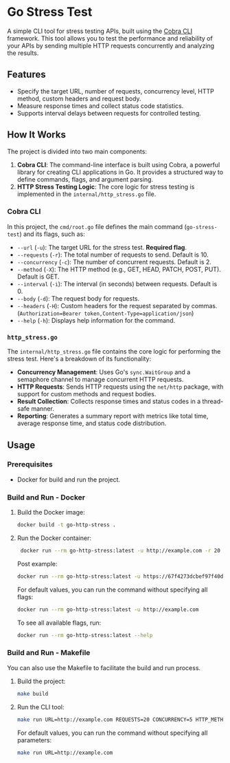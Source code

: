 # Go Stress Test

A simple CLI tool for stress testing APIs, built using the [Cobra CLI](https://github.com/spf13/cobra) framework. This tool allows you to test the performance and reliability of your APIs by sending multiple HTTP requests concurrently and analyzing the results.

## Features
- Specify the target URL, number of requests, concurrency level, HTTP method, custom headers and request body.
- Measure response times and collect status code statistics.
- Supports interval delays between requests for controlled testing.

## How It Works
The project is divided into two main components:
1. **Cobra CLI**: The command-line interface is built using Cobra, a powerful library for creating CLI applications in Go. It provides a structured way to define commands, flags, and argument parsing.
2. **HTTP Stress Testing Logic**: The core logic for stress testing is implemented in the `internal/http_stress.go` file.

### Cobra CLI
In this project, the `cmd/root.go` file defines the main command (`go-stress-test`) and its flags, such as:
- `--url` (`-u`): The target URL for the stress test. **Required flag**.
- `--requests` (`-r`): The total number of requests to send. Default is 10.
- `--concurrency` (`-c`): The number of concurrent requests. Default is 2.
- `--method` (`-X`): The HTTP method (e.g., GET, HEAD, PATCH, POST, PUT). Default is GET.
- `--interval` (`-i`): The interval (in seconds) between requests. Default is 0.
- `--body` (`-d`): The request body for requests.
- `--headers` (`-H`): Custom headers for the request separated by commas. (`Authorization=Bearer token,Content-Type=application/json`)
- `--help` (`-h`): Displays help information for the command.

### `http_stress.go`
The `internal/http_stress.go` file contains the core logic for performing the stress test. Here's a breakdown of its functionality:
- **Concurrency Management**: Uses Go's `sync.WaitGroup` and a semaphore channel to manage concurrent HTTP requests.
- **HTTP Requests**: Sends HTTP requests using the `net/http` package, with support for custom methods and request bodies.
- **Result Collection**: Collects response times and status codes in a thread-safe manner.
- **Reporting**: Generates a summary report with metrics like total time, average response time, and status code distribution.

## Usage
### Prerequisites
- Docker for build and run the project.

### Build and Run - Docker
1. Build the Docker image:
   ```bash
   docker build -t go-http-stress .
   ```
2. Run the Docker container:
   ```bash
    docker run --rm go-http-stress:latest -u http://example.com -r 20 -c 5 -X GET
    ```

    Post example:
    ```bash
    docker run --rm go-http-stress:latest -u https://67f4273dcbef97f40d2d8a5b.mockapi.io/users -H "Content-Type=application/json" -X POST -d "{\"name\": \"John Doe\"}"
    ```

    For default values, you can run the command without specifying all flags:
    ```bash
    docker run --rm go-http-stress:latest -u http://example.com
    ```

    To see all available flags, run:
    ```bash
    docker run --rm go-http-stress:latest --help
    ```

### Build and Run - Makefile
You can also use the Makefile to facilitate the build and run process.

1. Build the project:
   ```bash
   make build
    ```

2. Run the CLI tool:
   ```bash
   make run URL=http://example.com REQUESTS=20 CONCURRENCY=5 HTTP_METHOD=GET
   ```

   For default values, you can run the command without specifying all parameters:
   ```bash
   make run URL=http://example.com
   ```
